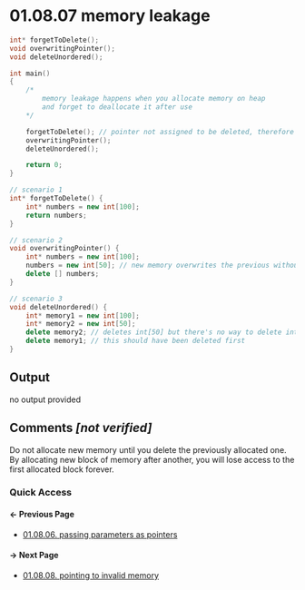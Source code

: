 # 01.08.07 memory leakage

```cxx
int* forgetToDelete();
void overwritingPointer();
void deleteUnordered();

int main()
{
    /*
        memory leakage happens when you allocate memory on heap
        and forget to deallocate it after use
    */

    forgetToDelete(); // pointer not assigned to be deleted, therefore leaks int[100]
    overwritingPointer();
    deleteUnordered();

    return 0;
}

// scenario 1
int* forgetToDelete() {
    int* numbers = new int[100];
    return numbers;
}

// scenario 2
void overwritingPointer() {
    int* numbers = new int[100];
    numbers = new int[50]; // new memory overwrites the previous without first removing it, therefore leaks int[100]
    delete [] numbers;
}

// scenario 3
void deleteUnordered() {
    int* memory1 = new int[100];
    int* memory2 = new int[50];
    delete memory2; // deletes int[50] but there's no way to delete int[100] on heap anymore, therefore leaks int[100]
    delete memory1; // this should have been deleted first
}

```

## Output

no output provided

## Comments *[not verified]*

Do not allocate new memory until you delete the previously allocated one. By allocating new block of memory after another, you will lose access to the first allocated block forever.

### Quick Access

<div class="previous_page pagination">

#### &#8592; Previous Page

* [01.08.06. passing parameters as pointers](./../../01.the_basics/08.pointers&references/06.passing.md)

</div>
<div class="next_page pagination">

#### &#8594; Next Page

* [01.08.08. pointing to invalid memory](./../../01.the_basics/08.pointers&references/08.invalid.md)

</div>
